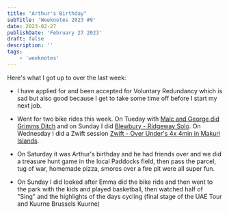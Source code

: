 ```yaml
---
title: "Arthur's Birthday"
subTitle: 'Weeknotes 2023 #9'
date: 2023-02-27
publishDate: 'February 27 2023'
draft: false
description: ''
tags:
    - 'weeknotes'
---
```


Here's what I got up to over the last week:

-   I have applied for and been accepted for Voluntary Redundancy which is sad but also good because I get to take some time off before I start my next job.

-   Went for two bike rides this week. On Tueday with [Malc and George did Grimms Ditch](https://www.strava.com/activities/8600873820) and on Sunday I did [Blewbury - Ridgeway Solo](https://www.strava.com/activities/8625751505). On Wednesday I did a Zwift session [Zwift - Over Under's 4x 4min in Makuri Islands](https://www.strava.com/activities/8604277178).

-   On Saturday it was Arthur's birthday and he had friends over and we did a treasure hunt game in the local Paddocks field, then pass the parcel, tug of war, homemade pizza, smores over a fire pit were all super fun.

-   On Sunday I did looked after Emma did the bike ride and then went to the park with the kids and played basketball, then watched half of "Sing" and the highlights of the days cycling (final stage of the UAE Tour and Kuurne Brussels Kuurne)
